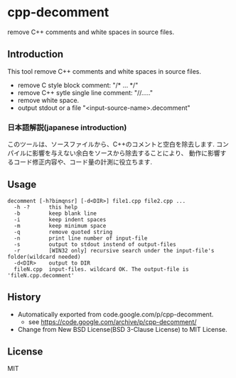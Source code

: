 # cpp-decomment
remove C++ comments and white spaces in source files.

## Introduction
This tool remove C++ comments and white spaces in source files.
* remove C style block comment: "/* ... */" 
* remove C++ sytle single line comment: "//....."
* remove white space. 
* output stdout or a file "\<input-source-name\>.decomment"

### 日本語解説(japanese introduction)
このツールは、ソースファイルから、C++のコメントと空白を除去します.
コンパイルに影響を与えない余白をソースから除去することにより、
動作に影響するコード修正内容や、コード量の計測に役立ちます.

## Usage
```
decomment [-h?bimqnsr] [-d<DIR>] file1.cpp file2.cpp ...
  -h -?      this help
  -b         keep blank line
  -i         keep indent spaces
  -m         keep minimum space
  -q         remove quoted string
  -n         print line number of input-file
  -s         output to stdout instend of output-files
  -r         [WIN32 only] recursive search under the input-file's folder(wildcard needed)
  -d<DIR>    output to DIR
  fileN.cpp  input-files. wildcard OK. The output-file is 'fileN.cpp.decomment'
```
## History
* Automatically exported from code.google.com/p/cpp-decomment.
  * see https://code.google.com/archive/p/cpp-decomment/
* Change from New BSD License(BSD 3-Clause License) to MIT License.

## License
MIT
